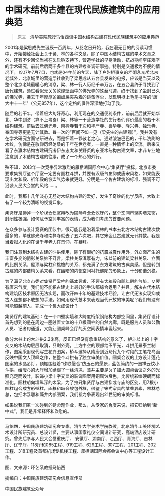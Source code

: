 # 中国木结构古建在现代民族建筑中的应用典范

> 原文：[清华美院教授马怡西谈中国木结构古建在现代民族建筑中的应用典范](https://www.ad.tsinghua.edu.cn/info/1207/24707.htm)

2001年是梁思成先生诞辰一百周年，从纪念日开始，我在漫无目的的阅读习惯中，开始接触社会上关于梁、林的各种文章，除了中国木结构古建的学术文章之外，还有不少回忆当初在朱启钤支持下，营造学社的早期活动，抗战期间李庄艰辛的学术研究，前前后后两千多个县的古建考查调研事迹。特别是交通极为不便的情况下，1937年7月7日，也就是84年前的今天，除了卢沟桥事变的坏消息充斥北京老城外，北京城里的营造学社收到了梁思成从五台县发来的电报，应该是当天以及整个北京老城最暖心的消息，梁、林一行人历经千辛万苦，在五台县终于寻找到了唐代建筑，通过看似无关的敦煌壁画中的佛光寺的蛛丝马迹，终于找到了尘封已久的佛光寺，拂去千年厚厚的蝙蝠屎夹杂着的跳蚤浮尘，发现明栿上毛笔书写的“唐大中十一年”（公元857年），这个定格的事件深深地打动了我。

随后的若干年，带着极大的好奇心，利用现在的交通便利条件，前前后后就开始华北、华中到访（算不上考查）梁、林等一干营造学社的先行者们评价最高的若干木结构建筑。前后去过佛光寺、南禅寺若干次和华严寺、善华寺、隆兴寺、独乐寺、奉国寺等更是无计其数。每一次的“百闻不如一见（梁先生的古建观）”，我并没有在学术研究方面钻研进去，而是怀着一颗敬老之心，通过皱皱巴巴的，千年洗刷的木纹，仿佛是在敬仰历经沧桑的千年在世老者，一直是一种情怀上的交流。后来又看了东瀛木结构古建研究者伊东忠太和关野贞的东亚木结构古建文章，才非专业地注意到了木结构古建的往事，成了一个热心的外行。

殊不知，2013年一次竞争异常激烈的雁栖湖国际会中心“集贤厅”投标，北京市委要求集贤厅这个厅室一定要有圆柱斗拱，并要有汉唐气象抑或唐宋风格，如果能表现出太和殿、祈年殿的恢宏气势来就更好。分明是一个仿古建筑的标准，强调不可沿袭人民大会堂的风格……。

此时，我那十几年淡心无肠对木结构古建的爱好，发生了奇妙的化学反应，大致上有了一个较为清晰的视觉印象。

集贤厅是拆掉一个阶梯会议室再改为国际峰会会议厅的，整个空间四壁实墙无窗，封闭性极強。如何赋予空间丰富的表情，成为我们考虑的首要问题。

在众多参与设计竞赛的团队中，很可能我是沿着梁林的书本去北方木结构古建次数最多的，单就佛光寺和南禅寺就去了五六次吧，其它宋金辽古建就无计其数。我是当着拟人化的在世千年老人在景仰，在慕拜。

我们注意到木结构古建的斗拱使用，除了有很好的抗震减震作用外，外立面产生的丰富多变的阴影关系妙不可言，梁柱关系浑厚有力，宋以前的建筑梁柱关系、立面的比例关系，屋顶与梁柱和挑檐的关系、都充满了东方建筑的古典美感。但是转到古建的内部结构关系来看，在幽暗的内部空间衬托佛陀的形象上，十分和谐沉稳。

为了满足北京市委对集贤厅梁柱的基本要求，还要有太和殿和祁年殿的气势，又要有唐宋气度，我们能不能把古建史上最好的手法都综合运用？并且，解决古代木结构建筑因技术原因无法实现，而改开四十年的基建技术经验，让古代无法实现抑或古人连想都不敢想的手法，如何用现代技术来表现当代开放的审美呢？我们有没有可能超越前人，完成一个集大成设计？

集贤厅的建筑基础：在一个四壁实墙和大跨度桁架钢结构内部空间里，集贤厅设计首先想到的是在周边一圈设置立体的十八根圆柱的自然内廊，既是服务人员和公勤人员、记者的通道，又能让圆桌峰会厅的灰空间表情丰富起来。

收分木柱上的大斗拱2.2米高，反正已经没有承重结构的意义了，栌斗以上的十字交叉的木结构层层取消，只剩外壳，上方中空的顶部给予平光，斗拱用景泰兰制作，图案采用现代写生花卉图案，栌斗选择从隋唐到近现代九个时段的工笔花鸟画反映中国文人顶峰之作，使整个斗拱有了独立审美价值。圆桌会议的上方设计莲花图案的水晶吊灯，顶棚围绕着“珠联璧合”仿玉石的愿景，蓝色简约的一圈祥云纹小斗拱，给暖心的大厅增加点缀了一丝清凉。藻井主要是为了加大圆桌会议之外的光照充足而设计，装饰小梁十字交叉的装饰图案用铜腐蚀填色，比传统彩绘硬朗而标准化。圆柱朝向墙纵深的木梁，为了拉开集贤厅与古建抑或寺庙的区别，用7根小圆柱组合成方形壁柱。画框和吸音软包外框，借鉴了宋式家具的某些要素。林林总总，包括木浮雕和藻井内部图案，我们都力争表现出21世纪的审美标准。

如果说我们第一次碰到的是命题作业，那么，从专家的角度来说，把它归纳到“新中式”，我们是非常释怀和欣慰的。

-------------------------------

马怡西，中国民族建筑研究会专家，清华大学美术学院教授，北京清华工美环境艺术设计所研究员、总设计师，主要从事国家礼仪空间设计研究，高端酒店设计研究。曾先后参与人民大会堂重庆厅、 安徽厅、湖南厅、江西厅、青海厅、吉林厅、辽宁厅、118厅和085工程、919工程、629工程、307工程、201工程、202工程、318工程及首都机场专机楼工程、雁栖湖国际会都会议中心等工程设计工作。

图、文来源：环艺系教授马怡西

摘编自：中国民族建筑研究会信息宣传部

中国民族建筑公众号